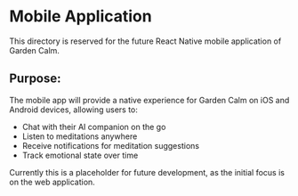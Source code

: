 # Mobile Application

This directory is reserved for the future React Native mobile application of Garden Calm.

## Purpose:

The mobile app will provide a native experience for Garden Calm on iOS and Android devices, allowing users to:

- Chat with their AI companion on the go
- Listen to meditations anywhere
- Receive notifications for meditation suggestions
- Track emotional state over time

Currently this is a placeholder for future development, as the initial focus is on the web application.
